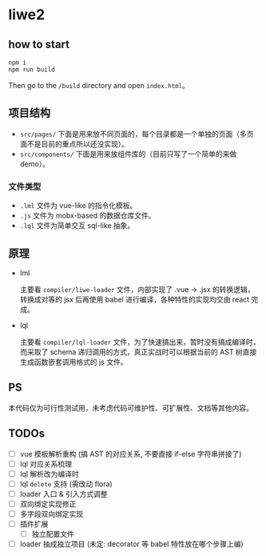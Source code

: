 liwe2
===

## how to start

```shell script
npm i
npm run build
```

Then go to the `/build` directory and open `index.html`。

## 项目结构

+ `src/pages/` 下面是用来放不同页面的，每个目录都是一个单独的页面（多页面不是目前的重点所以还没实现）。
+ `src/components/` 下面是用来放组件库的（目前只写了一个简单的来做 demo）。

### 文件类型

+ `.lml` 文件为 vue-like 的指令化模板。
+ `.js` 文件为 mobx-based 的数据仓库文件。
+ `.lql` 文件为简单交互 sql-like 抽象。

## 原理

+ lml

    主要看 `compiler/liwe-loader` 文件，内部实现了 .vue -> .jsx 的转换逻辑，转换成对等的 jsx 后再使用 babel 进行编译，各种特性的实现均交由 react 完成。

+ lql

    主要看 `compiler/lql-loader` 文件，为了快速搞出来，暂时没有搞成编译时，而采取了 schema 递归调用的方式，真正实战时可以根据当前的 AST 树直接生成函数嵌套调用格式的 js 文件。

## PS

本代码仅为可行性测试用，未考虑代码可维护性、可扩展性、文档等其他内容。

## TODOs

- [ ] vue 模板解析重构 (搞 AST 的对应关系, 不要直接 if-else 字符串拼接了)
- [ ] lql 对应关系梳理
- [ ] lql 解析改为编译时
- [ ] lql `delete` 支持 (需改动 flora)
- [ ] loader 入口 & 引入方式调整
- [ ] 双向绑定实现修正
- [ ] 多字段双向绑定实现
- [ ] 插件扩展
    - [ ] 独立配置文件
- [ ] loader 抽成独立项目 (未定: decorator 等 babel 特性放在哪个步骤上编)
